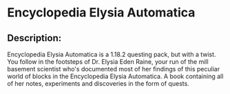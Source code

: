 # Encyclopedia Elysia Automatica

## Description: 
Encyclopedia Elysia Automatica is a 1.18.2 questing pack, but with a twist. You follow in the footsteps of Dr. Elysia Eden Raine, your run of the mill basement scientist who's documented most of her findings of this peculiar world of blocks in the Encyclopedia Elysia Automatica. A book containing all of her notes, experiments and discoveries in the form of quests.

